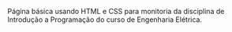 Página básica usando HTML e CSS para monitoria da disciplina de Introdução a Programação do curso de Engenharia Elétrica.
